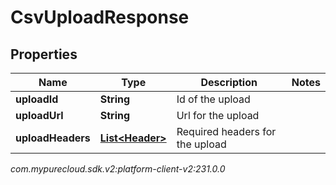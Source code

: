 # CsvUploadResponse


## Properties

| Name | Type | Description | Notes |
| ------------ | ------------- | ------------- | ------------- |
| **uploadId** | **String** | Id of the upload |  |
| **uploadUrl** | **String** | Url for the upload |  |
| **uploadHeaders** | [**List&lt;Header&gt;**](Header) | Required headers for the upload |  |




_com.mypurecloud.sdk.v2:platform-client-v2:231.0.0_
